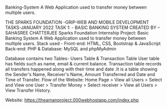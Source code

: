 Banking-System
A Web Application used to transfer money between multiple users.

THE SPARKS FOUNDATION -GRIP-WEB AND MOBILE DEVELOPMENT TASKS-JANUARY 2022
TASK 1: - BASIC BANKING SYSTEM
CREATED BY – SAHASREE CHATTERJEE
Sparks Foundation Internship Project: Basic Banking System
A Web Application used to transfer money between multiple users. Stack used - Front-end: HTML, CSS, Bootstrap & JavaScript Back-end: PHP & Database: MySQL and phpMyAdmin

Database contains two Tables- Users Table & Transaction Table
User table has fields such as name, email & current balance.
Transaction table records all transfers happened along with their time and date .It is a table showing the Sender's Name, Receiver's Name, Amount Transferred and Date and Time of Transfer.
Flow of the Website:
Home Page > View all Users > Select and View one User > Transfer Money > Select receiver > View all Users > View Transfer History.

Website:
https://theamanproject.000webhostapp.com/index.php
